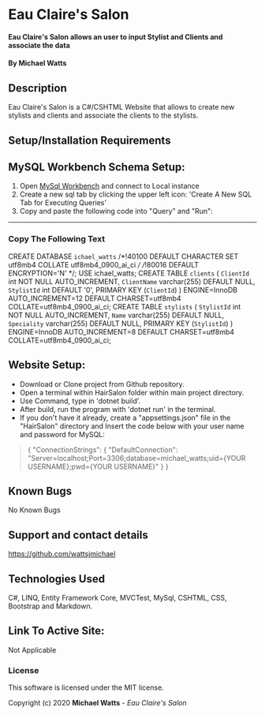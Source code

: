 # Eau Claire's Salon

#### Eau Claire's Salon allows an user to input Stylist and Clients and associate the data

#### By Michael Watts

## Description

Eau Claire's Salon is a C#/CSHTML Website that allows to create new stylists and clients and associate the clients to the stylists. 

## Setup/Installation Requirements

## MySQL Workbench Schema Setup:
1. Open [MySql Workbench](https://www.mysql.com/products/workbench/) and connect to Local instance
2. Create a new sql tab by clicking the upper left icon: 'Create A New SQL Tab for Executing Queries'
3. Copy and paste the following code into "Query" and "Run":
---
### **Copy The Following Text**
CREATE DATABASE `ichael_watts` /*!40100 DEFAULT CHARACTER SET utf8mb4 COLLATE utf8mb4_0900_ai_ci */ /*!80016 DEFAULT ENCRYPTION='N' */;
USE ichael_watts;
CREATE TABLE `clients` (
  `ClientId` int NOT NULL AUTO_INCREMENT,
  `ClientName` varchar(255) DEFAULT NULL,
  `StylistId` int DEFAULT '0',
  PRIMARY KEY (`ClientId`)
) ENGINE=InnoDB AUTO_INCREMENT=12 DEFAULT CHARSET=utf8mb4 COLLATE=utf8mb4_0900_ai_ci;
CREATE TABLE `stylists` (
  `StylistId` int NOT NULL AUTO_INCREMENT,
  `Name` varchar(255) DEFAULT NULL,
  `Speciality` varchar(255) DEFAULT NULL,
  PRIMARY KEY (`StylistId`)
) ENGINE=InnoDB AUTO_INCREMENT=8 DEFAULT CHARSET=utf8mb4 COLLATE=utf8mb4_0900_ai_ci;

## Website Setup:
* Download or Clone project from Github repository.
* Open a terminal within HairSalon folder within main project directory.
* Use Command, type in 'dotnet build'.
* After build, run the program with 'dotnet run' in the terminal.
* If you don't have it already, create a "appsettings.json" file in the "HairSalon" directory and Insert the code below with your user name and password for MySQL: 

> {
>  "ConnectionStrings": {
>      "DefaultConnection": "Server=localhost;Port=3306;database=michael_watts;uid={YOUR USERNAME};pwd={YOUR USERNAME}"
>  }
>}
## Known Bugs

No Known Bugs

## Support and contact details

https://github.com/wattsjmichael

## Technologies Used

C#, LINQ, Entity Framework Core, MVCTest, MySql, CSHTML, CSS, Bootstrap and Markdown.

## Link To Active Site:
Not Applicable

### License

This software is licensed under the MIT license.

Copyright (c) 2020 **Michael Watts** - _Eau Claire's Salon_
